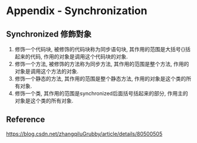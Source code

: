 # Appendix - Synchronization

## Synchronized 修飾對象
1. 修饰一个代码块, 被修饰的代码块称为同步语句块, 其作用的范围是大括号{}括起来的代码, 作用的对象是调用这个代码块的对象.
1. 修饰一个方法, 被修饰的方法称为同步方法, 其作用的范围是整个方法, 作用的对象是调用这个方法的对象.
1. 修饰一个静态的方法, 其作用的范围是整个静态方法, 作用的对象是这个类的所有对象.
1. 修饰一个类, 其作用的范围是synchronized后面括号括起来的部分, 作用主的对象是这个类的所有对象. 

## Reference
https://blog.csdn.net/zhangqiluGrubby/article/details/80500505
